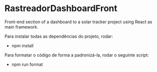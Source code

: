 # RastreadorDashboardFront
Front-end section of a dashboard to a solar tracker project using React as main framework.

Para instalar todas as dependências do projeto, rodar:
- npm install

Para formatar o código de forma a padronizá-la, rodar o seguinte script:
- npm run format